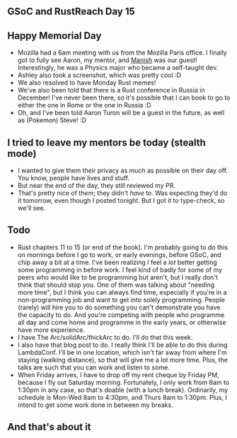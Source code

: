 ## GSoC and RustReach Day 15

## Happy Memorial Day
- Mozilla had a 6am meeting with us from the Mozilla Paris office. I finally got to fully see Aaron, my mentor,
  and [Manish](https://github.com/Manishearth) was our guest! Interestingly, he was a Physics major who became a self-taught dev.
- Ashley also took a screenshot, which was pretty cool :D
- We also resolved to have Monday Rust memes!
- We've also been told that there is a Rust conference in Russia in December! I've never been there, so it's possible
  that I can book to go to either the one in Rome or the one in Russia :D
- Oh, and I've been told Aaron Turon will be a guest in the future, as well as (Pokemon) Steve! :D
  
## I tried to leave my mentors be today (stealth mode)
- I wanted to give them their privacy as much as possible on their day off. You know, people have lives and stuff.
- But near the end of the day, they still reviewed my PR. 
- That's pretty nice of them; they didn't *have* to. Was expecting they'd do it tomorrow, even though I posted tonight.
  But I got it to type-check, so we'll see.

## Todo
- Rust chapters 11 to 15 (or end of the book). I'm probably going to do this on mornings before I go to work, or early
  evenings, before GSoC, and chip away a bit at a time. I've been realizing I feel a *lot* better getting some programming
  in before work. I feel kind of badly for some of my peers who would like to be programming but aren't, but I really don't
  think that should stop you. One of them was talking about "needing more time", but I think you can always find time, especially
  if you're in a non-programming job and want to get into solely programming. People (rarely) will hire you to do something you
  can't demonstrate you have the capacity to do. And you're competing with people who programme all day and come home and programme
  in the early years, or otherwise have more experience.
- I have The Arc/solidArc/thickArc to do. I'll do that this week.
- I also have that blog post to do. I really think I'll be able to do this during LambdaConf. I'll be in one location, which isn't
  far away from where I'm staying (walking distance), so that will give me a lot more time. Plus, the talks are such that you can
  work and listen to some.
- When Friday arrives, I have to drop off my rent cheque by Friday PM, because I fly out Saturday morning. Fortunately, I only work
  from 8am to 1:30pm in any case, so that's doable (with a lunch break). Ordinarily, my schedule is Mon-Wed 8am to 4:30pm, and Thurs
  8am to 1:30pm. Plus, I intend to get some work done in between my breaks.
  
## And that's about it
